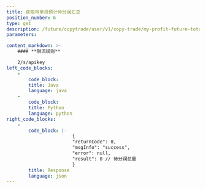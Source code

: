 ```yaml
---
title: 获取带单员预计待分润汇总
position_number: 6
type: get
description: /future/copytrade/user/v1/copy-trade/my-profit-future-total
parameters:

content_markdown: >-
    #### **限流规则**

    2/s/apikey
left_code_blocks:
    -
        code_block:
        title: Java
        language: java
    -
        code_block:
        title: Python
        language: python
right_code_blocks:
    -
        code_block: |-
                        {
                        "returnCode": 0,
                        "msgInfo": "success",
                        "error": null,
                        "result": 0 // 待分润总量
                        }
        title: Response
        language: json
---
```

